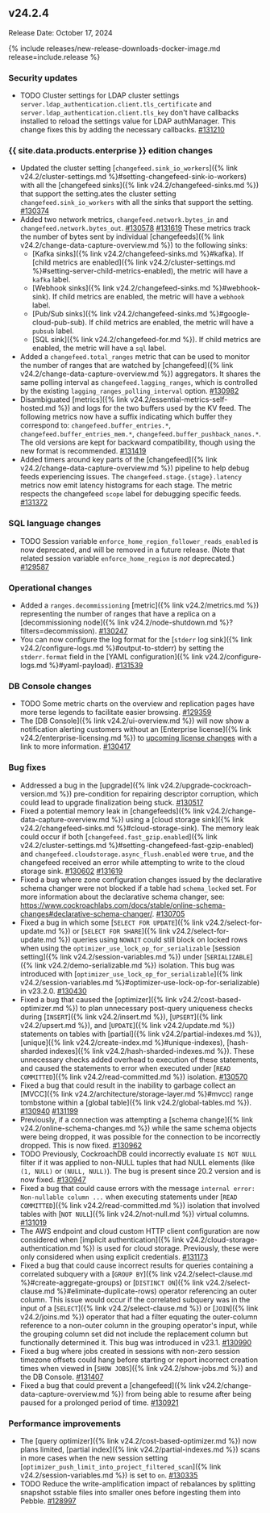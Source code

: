 ## v24.2.4

Release Date: October 17, 2024

{% include releases/new-release-downloads-docker-image.md release=include.release %}
<h3 id="v24-2-4-security-updates">Security updates</h3>

- TODO Cluster settings for LDAP cluster settings `server.ldap_authentication.client.tls_certificate` and `server.ldap_authentication.client.tls_key` don't have callbacks installed to reload the settings value for LDAP authManager. This change fixes this by adding the necessary callbacks. [#131210][#131210]

<h3 id="v24-2-4-{{-site.data.products.enterprise-}}-edition-changes">{{ site.data.products.enterprise }} edition changes</h3>

- Updated the cluster setting [`changefeed.sink_io_workers`]({% link v24.2/cluster-settings.md %}#setting-changefeed-sink-io-workers) with all the [changefeed sinks]({% link v24.2/changefeed-sinks.md %}) that support the setting.ates the cluster setting `changefeed.sink_io_workers` with all the sinks that support the setting. [#130374][#130374]
- Added two network metrics, `changefeed.network.bytes_in` and `changefeed.network.bytes_out`. [#130578][#130578] [#131619][#131619] These metrics track the number of bytes sent by individual [changefeeds]({% link v24.2/change-data-capture-overview.md %}) to the following sinks: 
	- [Kafka sinks]({% link v24.2/changefeed-sinks.md %}#kafka). If [child metrics are enabled]({% link v24.2/cluster-settings.md %}#setting-server-child-metrics-enabled), the metric will have a `kafka` label. 
	- [Webhook sinks]({% link v24.2/changefeed-sinks.md %}#webhook-sink). If child metrics are enabled, the metric will have a `webhook` label. 
	- [Pub/Sub sinks]({% link v24.2/changefeed-sinks.md %}#google-cloud-pub-sub). If child metrics are enabled, the metric will have a `pubsub` label. 
	- [SQL sink]({% link v24.2/changefeed-for.md %}). If child metrics are enabled, the metric will have a `sql` label.
- Added a `changefeed.total_ranges` metric that can be used to monitor the number of ranges that are watched by [changefeed]({% link v24.2/change-data-capture-overview.md %}) aggregators. It shares the same polling interval as `changefeed.lagging_ranges`, which is controlled by the existing `lagging_ranges_polling_interval` option. [#130982][#130982]
- Disambiguated [metrics]({% link v24.2/essential-metrics-self-hosted.md %}) and logs for the two buffers used by the KV feed. The following metrics now have a suffix indicating which buffer they correspond to: `changefeed.buffer_entries.*`, `changefeed.buffer_entries_mem.*`, `changefeed.buffer_pushback_nanos.*`. The old versions are kept for backward compatibility, though using the new format is recommended. [#131419][#131419]
- Added timers around key parts of the [changefeed]({% link v24.2/change-data-capture-overview.md %}) pipeline to help debug feeds experiencing issues. The `changefeed.stage.{stage}.latency` metrics now emit latency histograms for each stage. The metric respects the changefeed `scope` label for debugging specific feeds. [#131372][#131372]

<h3 id="v24-2-4-sql-language-changes">SQL language changes</h3>

- TODO Session variable `enforce_home_region_follower_reads_enabled` is now deprecated, and will be removed in a future release. (Note that related session variable `enforce_home_region` is _not_ deprecated.) [#129587][#129587]

<h3 id="v24-2-4-operational-changes">Operational changes</h3>

- Added a `ranges.decommissioning` [metric]({% link v24.2/metrics.md %}) representing the number of ranges that have a replica on a [decommissioning node]({% link v24.2/node-shutdown.md %}?filters=decommission). [#130247][#130247]
- You can now configure the log format for the [`stderr` log sink]({% link v24.2/configure-logs.md %}#output-to-stderr) by setting the `stderr.format` field in the [YAML configuration]({% link v24.2/configure-logs.md %}#yaml-payload). [#131539][#131539]

<h3 id="v24-2-4-db-console-changes">DB Console changes</h3>

- TODO Some metric charts on the overview and replication pages have more terse legends to facilitate easier browsing. [#129359][#129359]
- The [DB Console]({% link v24.2/ui-overview.md %}) will now show a notification alerting customers without an [Enterprise license]({% link v24.2/enterprise-licensing.md %}) to [upcoming license changes](https://www.cockroachlabs.com/enterprise-license-update/) with a link to more information. [#130417][#130417]

<h3 id="v24-2-4-bug-fixes">Bug fixes</h3>

- Addressed a bug in the [upgrade]({% link v24.2/upgrade-cockroach-version.md %}) pre-condition for repairing descriptor corruption, which could lead to upgrade finalization being stuck. [#130517][#130517]
- Fixed a potential memory leak in [changefeeds]({% link v24.2/change-data-capture-overview.md %}) using a [cloud storage sink]({% link v24.2/changefeed-sinks.md %}#cloud-storage-sink). The memory leak could occur if both [`changefeed.fast_gzip.enabled`]({% link v24.2/cluster-settings.md %}#setting-changefeed-fast-gzip-enabled) and `changefeed.cloudstorage.async_flush.enabled` were `true`, and the changefeed received an error while attempting to write to the cloud storage sink. [#130602][#130602] [#131619][#131619]
- Fixed a bug where zone configuration changes issued by the declarative schema changer were not blocked if a table had `schema_locked` set. For more information about the declarative schema changer, see: https://www.cockroachlabs.com/docs/stable/online-schema-changes#declarative-schema-changer/. [#130705][#130705]
- Fixed a bug in which some [`SELECT FOR UPDATE`]({% link v24.2/select-for-update.md %}) or [`SELECT FOR SHARE`]({% link v24.2/select-for-update.md %}) queries using `NOWAIT` could still block on locked rows when using the `optimizer_use_lock_op_for_serializable` [session setting]({% link v24.2/session-variables.md %}) under [`SERIALIZABLE`]({% link v24.2/demo-serializable.md %}) isolation. This bug was introduced with [`optimizer_use_lock_op_for_serializable`]({% link v24.2/session-variables.md %}#optimizer-use-lock-op-for-serializable) in v23.2.0. [#130430][#130430]
- Fixed a bug that caused the [optimizer]({% link v24.2/cost-based-optimizer.md %}) to plan unnecessary post-query uniqueness checks during [`INSERT`]({% link v24.2/insert.md %}), [`UPSERT`]({% link v24.2/upsert.md %}), and [`UPDATE`]({% link v24.2/update.md %}) statements on tables with [partial]({% link v24.2/partial-indexes.md %}), [unique]({% link v24.2/create-index.md %}#unique-indexes), [hash-sharded indexes]({% link v24.2/hash-sharded-indexes.md %}). These unnecessary checks added overhead to execution of these statements, and caused the statements to error when executed under [`READ COMMITTED`]({% link v24.2/read-committed.md %}) isolation. [#130570][#130570]
- Fixed a bug that could result in the inability to garbage collect an [MVCC]({% link v24.2/architecture/storage-layer.md %}#mvcc) range tombstone within a [global table]({% link v24.2/global-tables.md %}). [#130940][#130940] [#131199][#131199]
- Previously, if a connection was attempting a [schema change]({% link v24.2/online-schema-changes.md %}) while the same schema objects were being dropped, it was possible for the connection to be incorrectly dropped. This is now fixed. [#130962][#130962]
- TODO Previously, CockroachDB could incorrectly evaluate `IS NOT NULL` filter if it was applied to non-NULL tuples that had NULL elements (like `(1, NULL)` or `(NULL, NULL)`). The bug is present since 20.2 version and is now fixed. [#130947][#130947]
- Fixed a bug that could cause errors with the message `internal error: Non-nullable column ...` when executing statements under [`READ COMMITTED`]({% link v24.2/read-committed.md %}) isolation that involved tables with [`NOT NULL`]({% link v24.2/not-null.md %}) virtual columns. [#131019][#131019]
- The AWS endpoint and cloud custom HTTP client configuration are now considered when [implicit authentication]({% link v24.2/cloud-storage-authentication.md %}) is used for cloud storage. Previously, these were only considered when using explicit credentials. [#131173][#131173]
- Fixed a bug that could cause incorrect results for queries containing a correlated subquery with a [`GROUP BY`]({% link v24.2/select-clause.md %}#create-aggregate-groups) or [`DISTINCT ON`]({% link v24.2/select-clause.md %}#eliminate-duplicate-rows) operator referencing an outer column. This issue would occur if the correlated subquery was in the input of a [`SELECT`]({% link v24.2/select-clause.md %}) or [`JOIN`]({% link v24.2/joins.md %}) operator that had a filter equating the outer-column reference to a non-outer column in the grouping operator's input, while the grouping column set did not include the replacement column but functionally determined it. This bug was introduced in v23.1. [#130990][#130990]
- Fixed a bug where jobs created in sessions with non-zero session timezone offsets could hang before starting or report incorrect creation times when viewed in [`SHOW JOBS`]({% link v24.2/show-jobs.md %}) and the DB Console. [#131407][#131407]
- Fixed a bug that could prevent a [changefeed]({% link v24.2/change-data-capture-overview.md %}) from being able to resume after being paused for a prolonged period of time. [#130921][#130921]

<h3 id="v24-2-4-performance-improvements">Performance improvements</h3>

- The [query optimizer]({% link v24.2/cost-based-optimizer.md %}) now plans limited, [partial index]({% link v24.2/partial-indexes.md %}) scans in more cases when the new session setting [`optimizer_push_limit_into_project_filtered_scan`]({% link v24.2/session-variables.md %}) is set to `on`. [#130335][#130335]
- TODO Reduce the write-amplification impact of rebalances by splitting snapshot sstable files into smaller ones before ingesting them into Pebble. [#128997][#128997]

[#128997]: https://github.com/cockroachdb/cockroach/pull/128997
[#129359]: https://github.com/cockroachdb/cockroach/pull/129359
[#129587]: https://github.com/cockroachdb/cockroach/pull/129587
[#130247]: https://github.com/cockroachdb/cockroach/pull/130247
[#130335]: https://github.com/cockroachdb/cockroach/pull/130335
[#130374]: https://github.com/cockroachdb/cockroach/pull/130374
[#130417]: https://github.com/cockroachdb/cockroach/pull/130417
[#130430]: https://github.com/cockroachdb/cockroach/pull/130430
[#130517]: https://github.com/cockroachdb/cockroach/pull/130517
[#130570]: https://github.com/cockroachdb/cockroach/pull/130570
[#130578]: https://github.com/cockroachdb/cockroach/pull/130578
[#130602]: https://github.com/cockroachdb/cockroach/pull/130602
[#130673]: https://github.com/cockroachdb/cockroach/pull/130673
[#130676]: https://github.com/cockroachdb/cockroach/pull/130676
[#130705]: https://github.com/cockroachdb/cockroach/pull/130705
[#130921]: https://github.com/cockroachdb/cockroach/pull/130921
[#130935]: https://github.com/cockroachdb/cockroach/pull/130935
[#130940]: https://github.com/cockroachdb/cockroach/pull/130940
[#130947]: https://github.com/cockroachdb/cockroach/pull/130947
[#130962]: https://github.com/cockroachdb/cockroach/pull/130962
[#130982]: https://github.com/cockroachdb/cockroach/pull/130982
[#130990]: https://github.com/cockroachdb/cockroach/pull/130990
[#131019]: https://github.com/cockroachdb/cockroach/pull/131019
[#131173]: https://github.com/cockroachdb/cockroach/pull/131173
[#131199]: https://github.com/cockroachdb/cockroach/pull/131199
[#131210]: https://github.com/cockroachdb/cockroach/pull/131210
[#131239]: https://github.com/cockroachdb/cockroach/pull/131239
[#131311]: https://github.com/cockroachdb/cockroach/pull/131311
[#131372]: https://github.com/cockroachdb/cockroach/pull/131372
[#131391]: https://github.com/cockroachdb/cockroach/pull/131391
[#131407]: https://github.com/cockroachdb/cockroach/pull/131407
[#131419]: https://github.com/cockroachdb/cockroach/pull/131419
[#131539]: https://github.com/cockroachdb/cockroach/pull/131539
[#131619]: https://github.com/cockroachdb/cockroach/pull/131619
[04c161f65]: https://github.com/cockroachdb/cockroach/commit/04c161f65
[1d9dc95b8]: https://github.com/cockroachdb/cockroach/commit/1d9dc95b8
[38ed1228f]: https://github.com/cockroachdb/cockroach/commit/38ed1228f
[a8c4f088d]: https://github.com/cockroachdb/cockroach/commit/a8c4f088d
[a94db30fe]: https://github.com/cockroachdb/cockroach/commit/a94db30fe
[d3e7855c7]: https://github.com/cockroachdb/cockroach/commit/d3e7855c7
[e5e2b273f]: https://github.com/cockroachdb/cockroach/commit/e5e2b273f
